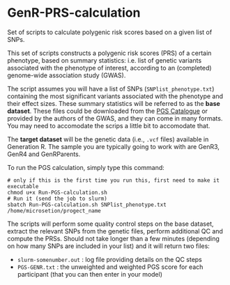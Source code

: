 # GenR-PRS-calculation
Set of scripts to calculate polygenic risk scores based on a given list of SNPs.

This set of scripts constructs a polygenic risk scores (PRS) of a certain phenotype, based on summary statistics: i.e. list of genetic variants associated with the phenotype of interest, according to an (completed) genome-wide association study (GWAS).

The script assumes you will have a list of SNPs (`SNPlist_phenotype.txt`) containing the most significant variants associated with the phenotype and their effect sizes. These summary statistics will be referred to as the **base dataset**. These files could be downloaded from the [PGS Catalogue](https://www.pgscatalog.org/) or provided by the authors of the GWAS, and they can come in many formats. You may need to accomodate the scrips a little bit to accomodate that. 

The **target dataset** will be the genetic data (i.e., `.vcf` files) available in Generation R. The sample you are typically going to work with are GenR3, GenR4 and GenRParents. 

To run the PGS calculation, simply type this command: 
```
# only if this is the first time you run this, first need to make it executable 
chmod u+x Run-PGS-calculation.sh 
# Run it (send the job to slurm)
sbatch Run-PGS-calculation.sh SNPlist_phenotype.txt /home/microsetion/progect_name
```

The scripts will perform some quality control steps on the base dataset, extract the relevant SNPs from the genetic files, perform additional QC and compute the PRSs. Should not take longer than a few minutes (depending on how many SNPs are included in your list) and it will return two files:
* `slurm-somenumber.out` : log file providing details on the QC steps
* `PGS-GENR.txt` : the unweighted and weighted PGS score for each participant (that you can then enter in your model)





